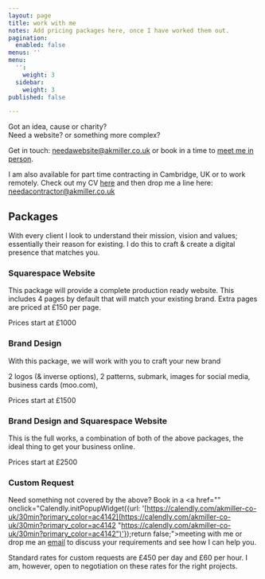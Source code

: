 ```yaml
---
layout: page
title: work with me
notes: Add pricing packages here, once I have worked them out.
pagination:
  enabled: false
menus: ''
menu:
  '':
    weight: 3
  sidebar:
    weight: 3
published: false

---
```

Got an idea, cause or charity?  
Need a website? or something more complex?

Get in touch: [needawebsite@akmiller.co.uk](mailto:needawebsite@akmiller.co.uk) or book in a time to <a href="" onclick="Calendly.initPopupWidget({url: 'https://calendly.com/akmiller-co-uk/30min?primary_color=ac4142'});return false;">meet me in person</a>.

I am also available for part time contracting in Cambridge, UK or to work remotely. Check out my CV [here](/public/CV.pdf "CV") and then drop me a line here: [needacontractor@akmiller.co.uk](mailto:needacontractor@akmiller.co.uk)

## Packages

With every client I look to understand their mission, vision and values; essentially their reason for existing. I do this to craft & create a digital presence that matches you.

### Squarespace Website

This package will provide a complete production ready website. This includes 4 pages by default that will match your existing brand. Extra pages are priced at £150 per page.

Prices start at £1000

### Brand Design

With this package, we will work with you to craft your new brand

2 logos (& inverse options), 2 patterns, submark, images for social media, business cards (moo.com),

Prices start at £1500

### Brand Design and Squarespace Website

This is the full works, a combination of both of the above packages, the ideal thing to get your business online.

Prices start at £2500

### Custom Request

Need something not covered by the above? Book in a <a href="" onclick="Calendly.initPopupWidget({url: '[https://calendly.com/akmiller-co-uk/30min?primary_color=ac4142](https://calendly.com/akmiller-co-uk/30min?primary_color=ac4142 "https://calendly.com/akmiller-co-uk/30min?primary_color=ac4142")'});return false;">meeting with me</a> or drop me an [email](mailto:input@softwarecrafts.uk) to discuss your requirements and see how I can help you.

Standard rates for custom requests are £450 per day and £60 per hour. I am, however, open to negotiation on these rates for the right projects. 

<!-- Calendly link widget begin -->
<link href="https://assets.calendly.com/assets/external/widget.css" rel="stylesheet">
<script src="https://assets.calendly.com/assets/external/widget.js" type="text/javascript"></script>
<!-- Calendly link widget end -->